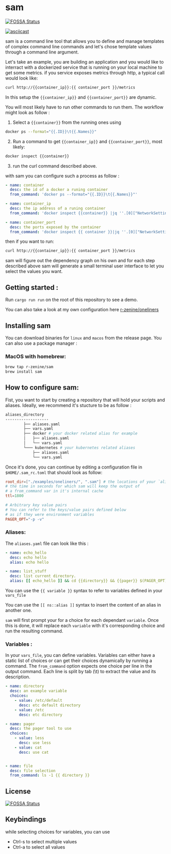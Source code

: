 # sam

[![FOSSA Status](https://app.fossa.com/api/projects/git%2Bgithub.com%2Fr-zenine%2Fsam.svg?type=shield)](https://app.fossa.com/projects/git%2Bgithub.com%2Fr-zenine%2Fsam?ref=badge_shield)

[![asciicast](https://asciinema.org/a/487681.svg)](https://asciinema.org/a/487681)


sam is a command line tool that allows you to define and manage 
templates of complex command line commands and let's chose 
template values through a command line argument.

Let's take an example, you are building an application and you 
would like to interract with a dockerized service that is running 
on your local machine to get some metrics. if you service exposes 
metrics through http, a typical call would look like:

```sh
curl http://{{container_ip}}:{{ container_port }}/metrics
```
In this setup the `{{container_ip}}` and `{{container_port}}` are dynamic. 

You will most likely have to run other commands to run them. The workflow 
might look as follow : 

1. Select a `{{container}}` from the running ones using 
```sh
docker ps --format="{{.ID}}\t{{.Names}}"
```
2. Run a command to get `{{container_ip}}` and `{{container_port}}`, most likely:
```sh 
docker inspect {{container}}
```
3. run the curl command described above. 

with sam you can configure such a process as follow : 
```yaml
- name: container
  desc: the id of a docker a runing container
  from_command: 'docker ps --format="{{.ID}}\t{{.Names}}"'

- name: container_ip
  desc: the ip address of a runing container
  from_command: 'docker inspect {{container}} |jq ''.[0]["NetworkSettings"]["IPAddress"]''|sed ''s/"//g'''

- name: container_port
  desc: the ports exposed by the container
  from_command: 'docker inspect {{ container }}|jq ''.[0]["NetworkSettings"]["Ports"] | keys''|awk -F''/'' ''/"/ {print $1}''|sed ''s/ *"//g'''
```

then if you want to run:
```sh
curl http://{{container_ip}}:{{ container_port }}/metrics
```

sam will figure out the dependency graph on his own and for each step described above 
sam will generate a small terminal user interface to let you select 
the values you want.

## Getting started :

Run `cargo run run` on the root of this repository to see a demo. 

You can also take a look at my own configuration here [r-zenine/oneliners](https://github.com/r-zenine/oneliners)

## Installing sam
You can download binaries for `linux` and `macos` from the release page. 
You can also use a package manager : 

### MacOS with homebrew: 
```bash
brew tap r-zenine/sam
brew install sam
```
## How to configure sam:
Fist, you want to start by creating a repository that will hold your scripts and aliases. 
Ideally, we recommend it's stucture to be as follow : 
```bash
aliases_directory
-------------------
        ├── aliases.yaml
        ├── vars.yaml
        ├── docker # your docker related alias for example
        │   ├── aliases.yaml
        │   └── vars.yaml
        └─── kubernetes # your kubernetes related aliases
            ├── aliases.yaml
            └── vars.yaml
```
Once it's done, you can continue by editing a configuration file in `$HOME/.sam_rc.toml`
that should look as follow: 

```toml
root_dir=["./examples/oneliners/", ".sam"] # the locations of your `aliases_directory`
# the time in seconds for which sam will keep the output of
# a from_command var in it's internal cache
ttl=1800 

# Arbitrary key value pairs
# You can refer to the keys/value pairs defined below 
# as if they were environment variables
PAGER_OPT="-p -v"
```

### Aliases:
The `aliases.yaml` file can look like this : 
```yaml
- name: echo_hello
  desc: echo hello
  alias: echo hello

- name: list_stuff
  desc: list current directory. 
  alias: [[ echo_hello ]] && cd {{directory}} && {{pager}} $(PAGER_OPT) {{file}} 
```
You can use the `{{ variable }}` syntax to refer to variables defined in your `vars_file`

You can use the `[[ ns::alias ]]` syntax to insert the content of an alias in another one.

`sam` will first prompt your for a choice for each dependant `variable`. Once this is done, it will replace each `variable` with it's corresponding choice and run the resulting command.

### Variables : 
In your `vars_file`, you can define variables. Variables can either have a static list of choices or can get their choices dynamically by running a command. The `from_command` option expects one choice per line in the output command. Each line is split by tab (\t) to extract the value and its description.

```yaml
- name: directory
  desc: an example variable
  choices:
    - value: /etc/default
      desc: etc default directory
    - value: /etc
      desc: etc directory

- name: pager
  desc: the pager tool to use
  choices: 
    - value: less
      desc: use less
    - value: cat
      desc: use cat


- name: file
  desc: file selection
  from_command: ls -1 {{ directory }}
```


## License
[![FOSSA Status](https://app.fossa.com/api/projects/git%2Bgithub.com%2Fr-zenine%2Fsam.svg?type=large)](https://app.fossa.com/projects/git%2Bgithub.com%2Fr-zenine%2Fsam?ref=badge_large)

## Keybindings 

while selecting choices for variables, you can use 

* Ctrl-s to select multiple values
* Ctrl-a to select all values

